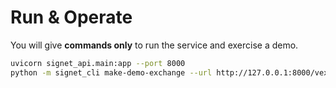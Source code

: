 # Run & Operate

You will give **commands only** to run the service and exercise a demo.

```bash
uvicorn signet_api.main:app --port 8000
python -m signet_cli make-demo-exchange --url http://127.0.0.1:8000/vex/exchange
```
